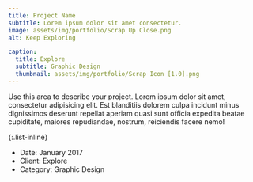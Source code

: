 ```yaml
---
title: Project Name
subtitle: Lorem ipsum dolor sit amet consectetur.
image: assets/img/portfolio/Scrap Up Close.png
alt: Keep Exploring

caption:
  title: Explore
  subtitle: Graphic Design
  thumbnail: assets/img/portfolio/Scrap Icon [1.0].png
---
```

Use this area to describe your project. Lorem ipsum dolor sit amet, consectetur adipisicing elit. Est blanditiis dolorem culpa incidunt minus dignissimos deserunt repellat aperiam quasi sunt officia expedita beatae cupiditate, maiores repudiandae, nostrum, reiciendis facere nemo!

{:.list-inline}
- Date: January 2017
- Client: Explore
- Category: Graphic Design

